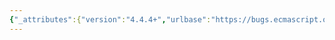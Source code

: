 ```yaml
---
{"_attributes":{"version":"4.4.4+","urlbase":"https://bugs.ecmascript.org/","maintainer":"dherman@mozilla.com"},"bug":{"bug_id":3134,"creation_ts":"2014-08-14 12:16:00 -0700","short_desc":"B.2.3.2.1 CreateHTML: wrong signature in the title of section","delta_ts":"2014-08-25 08:29:32 -0700","product":"Draft for 6th Edition","component":"editorial issue","version":"Rev 26: July 18, 2014 Draft","rep_platform":"All","op_sys":"All","bug_status":"RESOLVED","resolution":"FIXED","priority":"Normal","bug_severity":"trivial","everconfirmed":true,"reporter":{"uid":"claude.pache","name":"Claude Pache"},"assigned_to":{"uid":"allen","name":"Allen Wirfs-Brock"},"long_desc":[{"commentid":9788,"comment_count":0,"who":{"uid":"claude.pache","name":"Claude Pache"},"bug_when":"2014-08-14 12:16:58 -0700","thetext":"The title of Section B.2.3.2.1 displays the signature:\n\n    CreateHTML ( name )\n\ninstead of:\n\n   CreateHTML ( string, tag, attribute, value )"},{"commentid":9813,"comment_count":1,"who":{"uid":"allen","name":"Allen Wirfs-Brock"},"bug_when":"2014-08-20 10:51:14 -0700","thetext":"fixed in rev27 editor's draft"},{"commentid":9977,"comment_count":2,"who":{"uid":"allen","name":"Allen Wirfs-Brock"},"bug_when":"2014-08-25 08:29:32 -0700","thetext":"fixed in rev27 draft"}]}}
---
```

